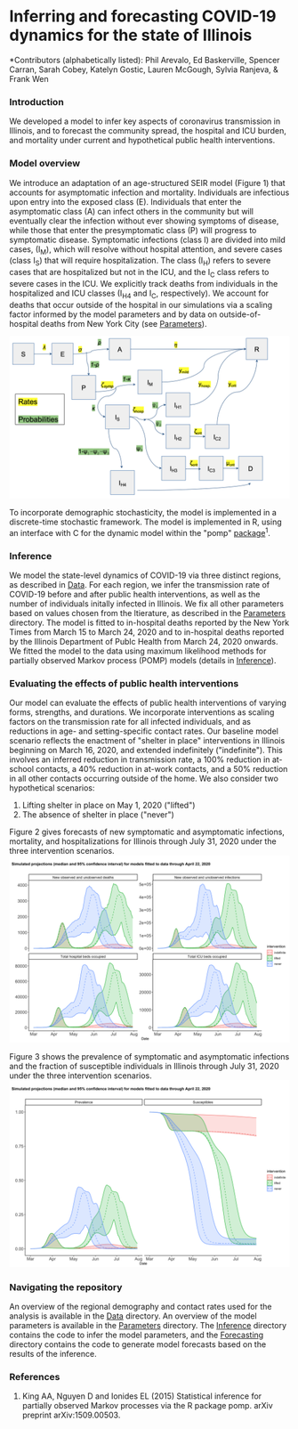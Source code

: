 # Inferring and forecasting COVID-19 dynamics for the state of Illinois

*Contributors (alphabetically listed): Phil Arevalo, Ed Baskerville, Spencer Carran, Sarah Cobey, Katelyn Gostic, Lauren McGough, Sylvia Ranjeva, & Frank Wen 

### Introduction 
We developed a model to infer key aspects of coronavirus transmission in Illinois, and to forecast the community spread, the hospital and ICU burden, and mortality under current and hypothetical public health interventions. 

### Model overview
We introduce an adaptation of an age-structured SEIR model (Figure 1) that accounts for asymptomatic infection and mortality. Individuals are infectious upon entry into the exposed class (E). Individuals that enter the asymptomatic class (A) can infect others in the community but will eventually clear the infection without ever showing symptoms of disease, while those that enter the presymptomatic class (P) will progress to symptomatic disease. Symptomatic infections (class I) are divided into mild cases, (I<sub>M</sub>), which will resolve without hospital attention, and severe cases (class I<sub>S</sub>) that will require hospitalization. The class (I<sub>H</sub>) refers to severe cases that are hospitalized but not in the ICU, and the I<sub>C</sub> class refers to severe cases in the ICU. We explicitly track deaths from individuals in the hospitalized and ICU classes (I<sub>H4</sub> and I<sub>C</sub>, respectively). We account for deaths that occur outside of the hospital in our simulations via a scaling factor informed by the model parameters and by data on outside-of-hospital deaths from New York City (see [Parameters](./Parameters)).

![Figure 1](model_diagram.png)

To incorporate demographic stochasticity, the model is implemented in a discrete-time stochastic framework.
The model is implemented in R, using an interface with C for the dynamic model within the "pomp" [package](http://kingaa.github.io/pomp/install.html)<sup>1</sup>.

### Inference
We model the state-level dynamics of COVID-19 via three distinct regions, as described in [Data](./Data). For each region, we infer the transmission rate of COVID-19 before and after public health interventions, as well as the number of individuals initally infected in Illinois. We fix all other parameters based on values chosen from the ltierature, as described in the [Parameters](./Parameters) directory. 
The model is fitted to in-hospital deaths reported by the New York Times from March 15 to March 24, 2020 and to in-hospital deaths reported by the Illinois Department of Publc Health from March 24, 2020 onwards. We fitted the model to the data using maximum likelihood methods for partially observed Markov process (POMP) models (details in [Inference](./Inference)).

### Evaluating the effects of public health interventions
Our model can evaluate the effects of public health interventions of varying forms, strengths, and durations. 
We incorporate interventions as scaling factors on the transmission rate for all infected individuals, and as reductions in  age- and setting-specific contact rates. Our baseline model scenario reflects the enactment of "shelter in place" interventions in Illinois beginning on March 16, 2020, and extended indefinitely ("indefinite"). This involves an inferred reduction in transmission rate, a 100% reduction in at-school contacts, a 40% reduction in at-work contacts, and a 50% reduction in all other contacts occurring outside of the home. We also consider two hypothetical scenarios:

1. Lifting shelter in place on May 1, 2020 ("lifted")
2. The absence of shelter in place ("never")

Figure 2 gives forecasts of new symptomatic and asymptomatic infections, mortality, and hospitalizations for Illinois through July 31, 2020 under the three intervention scenarios.
![Figure 2](./Forecasting/plots/summary_1_outputs.png)

Figure 3 shows the prevalence of symptomatic and asymptomatic infections and the fraction of susceptible individuals in Illinois through July 31, 2020 under the three intervention scenarios. 
![Figure 3](./Forecasting/plots/summary_2_outputs.png)

### Navigating the repository 
An overview of the regional demography and contact rates used for the analysis is available in the [Data](./Data) directory. An overview of the model parameters is available in the [Parameters](./Parameters) directory. The [Inference](./Inference) directory contains the code to infer the model parameters, and the [Forecasting](./Forecasting) directory contains the code to generate model forecasts based on the results of the inference.
  
### References
1. King AA, Nguyen D and Ionides EL (2015) Statistical inference for partially observed Markov processes via the R package pomp. arXiv preprint arXiv:1509.00503.


